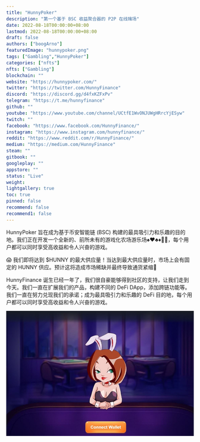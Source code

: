```yaml
---
title: "HunnyPoker"
description: "第一个基于 BSC 收益聚合器的 P2P 在线赌场"
date: 2022-08-18T00:00:00+08:00
lastmod: 2022-08-18T00:00:00+08:00
draft: false
authors: ["boogArno"]
featuredImage: "hunnypoker.png"
tags: ["Gambling","HunnyPoker"]
categories: ["nfts"]
nfts: ["Gambling"]
blockchain: ""
website: "https://hunnypoker.com/"
twitter: "https://twitter.com/HunnyFinance"
discord: "https://discord.gg/d4fxKZFxPv"
telegram: "https://t.me/hunnyfinance"
github: ""
youtube: "https://www.youtube.com/channel/UCtfE1WvONJUWgHRrcYjESyw"
twitch: ""
facebook: "https://www.facebook.com/HunnyFinance/"
instagram: "https://www.instagram.com/hunnyfinance/"
reddit: "https://www.reddit.com/r/HunnyFinance/"
medium: "https://medium.com/HunnyFinance"
steam: ""
gitbook: ""
googleplay: ""
appstore: ""
status: "Live"
weight: 
lightgallery: true
toc: true
pinned: false
recommend: false
recommend1: false
---
```

HunnyPoker 旨在成为基于币安智能链 (BSC) 构建的最具吸引力和乐趣的目的地。我们正在开发一个全新的、前所未有的游戏化农场游乐场♠️♥️♣️♦️🎰🎲，每个用户都可以同时享受高收益和令人兴奋的游戏。

😱 我们即将达到 $HUNNY 的最大供应量！当达到最大供应量时，市场上会有固定的 HUNNY 供应。预计这将造成市场稀缺并最终导致通货紧缩🚀

HunnyFinance 诞生已经一年了，我们很自豪能够得到社区的支持，让我们走到今天。我们一直在扩展我们的产品，构建不同的 DeFi DApp，添加跨链功能等。我们一直在努力兑现我们的承诺；成为最具吸引力和乐趣的 DeFi 目的地，每个用户都可以同时享受高收益和令人兴奋的游戏。

![hunnypoker-dapp-gambling-bsc-image1_79e43844dbe4eda1f38e5563c951e7c5](hunnypoker-dapp-gambling-bsc-image1_79e43844dbe4eda1f38e5563c951e7c5.png)
